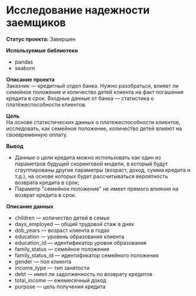 # Исследование надежности заемщиков

**Статус проекта:** Завершен

**Используемые библиотеки**
* pandas
* seaborn

**Описание проекта**\
Заказчик — кредитный отдел банка. Нужно разобраться, влияет ли семейное положение и количество детей клиента на факт погашения кредита в срок. Входные данные от банка — статистика о платёжеспособности клиентов.

**Цель**\
На основе статистических данных о платежеспособности клиентов, исследовать, как семейное положение, количество детей влияют на своевременную оплату.

**Вывод**
* Данные о цели кредита можно использовать как один из параметров будущей скоринговой модели, в который будут сгруппированы другие параметры (возраст, доход, сумма кредита и т.д.), на основе которых будет рассчитываться вероятность возврата кредита в срок;
* Параметр "семейное положение" не имеет прямого влияния на возврат кредита в срок.

**Описание данных**
* children — количество детей в семье
* days_employed — общий трудовой стаж в днях
* dob_years — возраст клиента в годах
* education — уровень образования клиента
* education_id — идентификатор уровня образования
* family_status — семейное положение
* family_status_id — идентификатор семейного положения
* gender — пол клиента
* income_type — тип занятости
* debt — имел ли задолженность по возврату кредитов
* total_income — ежемесячный доход
* purpose — цель получения кредита